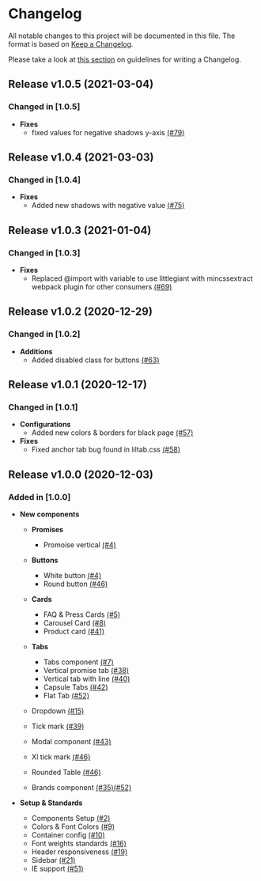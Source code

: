 # Changelog

All notable changes to this project will be documented in this file. The format is based on [Keep a Changelog](http://keepachangelog.com/en/1.0.0/).

Please take a look at [this section](https://keepachangelog.com/en/1.0.0/#how) on guidelines for writing a Changelog.

## Release v1.0.5 (2021-03-04)

### Changed in [1.0.5]
  - **Fixes**
    - fixed values for negative shadows y-axis [(#79)](https://github.com/ClearTax/littlegiant/pull/79)



## Release v1.0.4 (2021-03-03)

### Changed in [1.0.4]
  - **Fixes**
    - Added new shadows with negative value [(#75)](https://github.com/ClearTax/littlegiant/pull/75)


## Release v1.0.3 (2021-01-04)

### Changed in [1.0.3]
  - **Fixes**
    - Replaced @import with variable to use littlegiant with mincssextract webpack plugin for other consumers [(#69)](https://github.com/ClearTax/littlegiant/pull/69)

## Release v1.0.2 (2020-12-29)

### Changed in [1.0.2]
  - **Additions**
    - Added disabled class for buttons [(#63)](https://github.com/ClearTax/littlegiant/pull/63)

## Release v1.0.1 (2020-12-17)

### Changed in [1.0.1]
  - **Configurations**
    - Added new colors & borders for black page [(#57)](https://github.com/ClearTax/littlegiant/pull/57)
  - **Fixes**
    - Fixed anchor tab bug found in liltab.css [(#58)](https://github.com/ClearTax/littlegiant/pull/58) 
  

## Release v1.0.0 (2020-12-03)

### Added in [1.0.0]

 - **New components**
   - **Promises**
     - Promoise vertical [(#4)](https://github.com/ClearTax/littlegiant/pull/4)
   - **Buttons**
     - White button [(#4)](https://github.com/ClearTax/littlegiant/pull/4)
     - Round button [(#46)](https://github.com/ClearTax/littlegiant/pull/46)
   - **Cards**
     - FAQ & Press Cards [(#5)](https://github.com/ClearTax/littlegiant/pull/5)
     - Carousel Card [(#8)](https://github.com/ClearTax/littlegiant/pull/8)
     - Product card [(#41)](https://github.com/ClearTax/littlegiant/pull/41)
   - **Tabs**
     - Tabs component [(#7)](https://github.com/ClearTax/littlegiant/pull/7)
     - Vertical promise tab [(#38)](https://github.com/ClearTax/littlegiant/pull/38)
     - Vertical tab with line [(#40)](https://github.com/ClearTax/littlegiant/pull/40)
     - Capsule Tabs [(#42)](https://github.com/ClearTax/littlegiant/pull/42)
     - Flat Tab [(#52)](https://github.com/ClearTax/littlegiant/pull/53)

    - Dropdown [(#15)](https://github.com/ClearTax/littlegiant/pull/54/commits/9c1e773d4b30991dc410ef88208ab0fdacc657cf)
    - Tick mark [(#39)](https://github.com/ClearTax/littlegiant/pull/39)
    - Modal component [(#43)](https://github.com/ClearTax/littlegiant/pull/43)
    - Xl tick mark [(#46)](https://github.com/ClearTax/littlegiant/pull/46)
    - Rounded Table [(#46)](https://github.com/ClearTax/littlegiant/pull/46)
    - Brands component [(#35)](https://github.com/ClearTax/littlegiant/pull/35)[(#52)](https://github.com/ClearTax/littlegiant/pull/52)

- **Setup & Standards**
  - Components Setup [(#2)](https://github.com/ClearTax/littlegiant/pull/2)
  - Colors & Font Colors [(#9)](https://github.com/ClearTax/littlegiant/pull/9)
  - Container config [(#10)](https://github.com/ClearTax/littlegiant/pull/10)
  - Font weights standards [(#16)](https://github.com/ClearTax/littlegiant/pull/16)
  - Header responsiveness [(#19)](https://github.com/ClearTax/littlegiant/pull/19)
  - Sidebar [(#21)](https://github.com/ClearTax/littlegiant/pull/21)
  - IE support [(#51)](https://github.com/ClearTax/littlegiant/pull/51)
